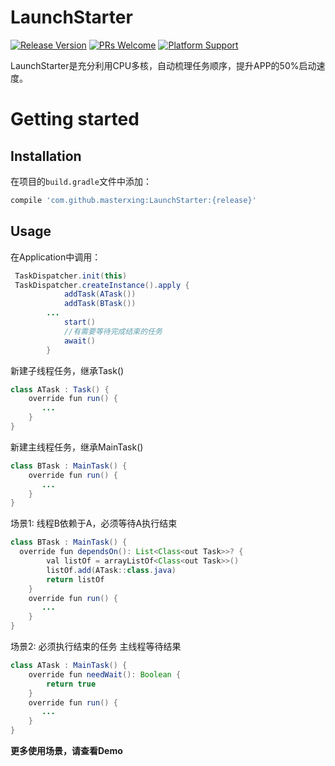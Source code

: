 # LaunchStarter

[![Release Version](https://img.shields.io/github/release/masterxing/LaunchStarter.svg?maxAge=2592000?style=flat-square)](https://github.com/masterxing/LaunchStarter/releases)
[![PRs Welcome](https://img.shields.io/badge/PRs-welcome-brightgreen.svg)](https://github.com/masterxing/LaunchStarter/pulls)
[![Platform Support](https://img.shields.io/badge/Platform-Android%20-brightgreen.svg)](https://github.com/masterxing/LaunchStarter/wiki)

LaunchStarter是充分利用CPU多核，自动梳理任务顺序，提升APP的50%启动速度。

# Getting started

## Installation

在项目的`build.gradle`文件中添加：

```groovy
compile 'com.github.masterxing:LaunchStarter:{release}'
```

## Usage

在Application中调用：

```java
 TaskDispatcher.init(this)
 TaskDispatcher.createInstance().apply {
            addTask(ATask())
            addTask(BTask())
		...
            start()
            //有需要等待完成结束的任务
            await()
        }
```

新建子线程任务，继承Task()

```java
class ATask : Task() {
    override fun run() {
       ...
    }
}
```

新建主线程任务，继承MainTask()

```java
class BTask : MainTask() {
    override fun run() {
       ...
    }
}
```

场景1: 线程B依赖于A，必须等待A执行结束

```java
class BTask : MainTask() {
  override fun dependsOn(): List<Class<out Task>>? {
        val listOf = arrayListOf<Class<out Task>>()
        listOf.add(ATask::class.java)
        return listOf
    }
    override fun run() {
       ...
    }
}
```
场景2: 必须执行结束的任务 主线程等待结果

```java
class ATask : MainTask() {
    override fun needWait(): Boolean {
        return true
    }
    override fun run() {
       ...
    }
}
```
**更多使用场景，请查看Demo**
